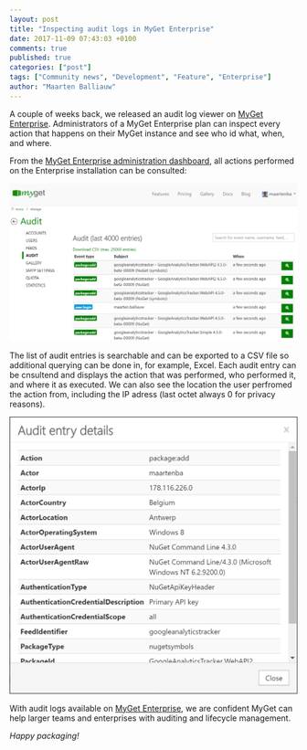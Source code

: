 ```yaml
---
layout: post
title: "Inspecting audit logs in MyGet Enterprise"
date: 2017-11-09 07:43:03 +0100
comments: true
published: true
categories: ["post"]
tags: ["Community news", "Development", "Feature", "Enterprise"]
author: "Maarten Balliauw"
---
```


A couple of weeks back, we released an audit log viewer on [MyGet Enterprise](https://www.myget.org/enterprise). Administrators of a MyGet Enterprise plan can inspect every action that happens on their MyGet instance and see who id what, when, and where.

From the [MyGet Enterprise administration dashboard](http://docs.myget.org/docs/reference/myget-enterprise), all actions performed on the Enterprise installation can be consulted:

<img src="/images/2017/11/audit-entries.png" title="Audit entries" />

The list of audit entries is searchable and can be exported to a CSV file so additional querying can be done in, for example, Excel. Each audit entry can be cnsultend and displays the action that was performed, who performed it, and where it as executed. We can also see the location the user perfromed the action from, including the IP adress (last octet always 0 for privacy reasons).

<img src="/images/2017/11/audit-entry-details.png" title="Audit entry details" />

With audit logs available on [MyGet Enterprise](https://www.myget.org/enterprise), we are confident MyGet can help larger teams and enterprises with auditing and lifecycle management.

*Happy packaging!*